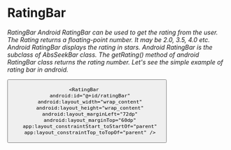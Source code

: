 # RatingBar
*RatingBar*
_Android RatingBar can be used to get the rating from the user. The Rating returns a floating-point number. It may be 2.0, 3.5, 4.0 etc.
Android RatingBar displays the rating in stars. Android RatingBar is the subclass of AbsSeekBar class.
The getRating() method of android RatingBar class returns the rating number._
_Let's see the simple example of rating bar in android._

<Button  
        android:layout_width="wrap_content"  
        android:layout_height="wrap_content"  
        android:text="submit"  
        android:id="@+id/button"  
        app:layout_constraintBottom_toBottomOf="parent"  
        app:layout_constraintLeft_toLeftOf="parent"  
        app:layout_constraintRight_toRightOf="parent"  
        app:layout_constraintTop_toTopOf="parent"  
        app:layout_constraintVertical_bias="0.615" />  
  
    <RatingBar  
        android:id="@+id/ratingBar"  
        android:layout_width="wrap_content"  
        android:layout_height="wrap_content"  
        android:layout_marginLeft="72dp"  
        android:layout_marginTop="60dp"  
        app:layout_constraintStart_toStartOf="parent"  
        app:layout_constraintTop_toTopOf="parent" />  
  
